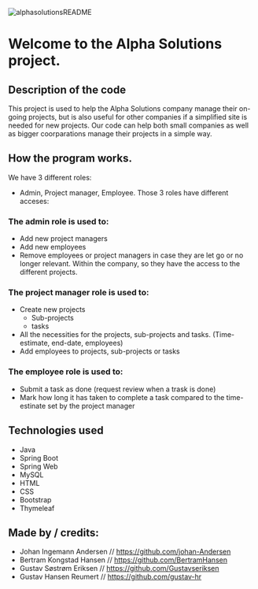 ![alphasolutionsREADME](https://github.com/user-attachments/assets/f52f8285-ca8d-4b76-a6fc-39c6b29c5270)

# Welcome to the Alpha Solutions project.


## Description of the code
This project is used to help the Alpha Solutions company manage their on-going projects, but is also useful for other companies if a simplified site is needed for new projects.
Our code can help both small companies as well as bigger coorparations manage their projects in a simple way. 



## How the program works.
We have 3 different roles: 
- Admin, Project manager, Employee.
Those 3 roles have different acceses:

### The admin role is used to:
- Add new project managers
- Add new employees
- Remove employees or project managers in case they are let go or no longer relevant.
Within the company, so they have the access to the different projects.

### The project manager role is used to:
- Create new projects
  - Sub-projects
  - tasks
- All the necessities for the projects, sub-projects and tasks. (Time-estimate, end-date, employees)
- Add employees to projects, sub-projects or tasks

### The employee role is used to: 
- Submit a task as done (request review when a trask is done)
- Mark how long it has taken to complete a task compared to the time-estinate set by the project manager


## Technologies used
- Java
- Spring Boot
- Spring Web
- MySQL
- HTML
- CSS
- Bootstrap
- Thymeleaf


## Made by / credits:

- Johan Ingemann Andersen // https://github.com/johan-Andersen
- Bertram Kongstad Hansen // https://github.com/BertramHansen
- Gustav Søstrøm Eriksen // https://github.com/Gustavseriksen
- Gustav Hansen Reumert // https://github.com/gustav-hr
